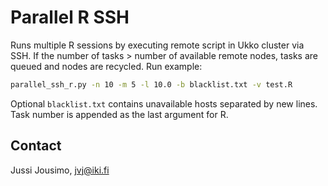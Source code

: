 Parallel R SSH
==============

Runs multiple R sessions by executing remote script in Ukko cluster via SSH.
If the number of tasks > number of available remote nodes, tasks are queued and
nodes are recycled. Run example:
```bash
parallel_ssh_r.py -n 10 -m 5 -l 10.0 -b blacklist.txt -v test.R
```
Optional `blacklist.txt` contains unavailable hosts separated by new lines.
Task number is appended as the last argument for R.

Contact
-------
Jussi Jousimo, jvj@iki.fi

